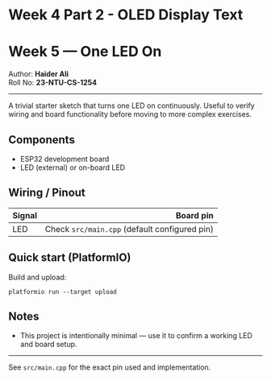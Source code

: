 # Week 4 Part 2 - OLED Display Text
# Week 5 — One LED On

Author: **Haider Ali**  
Roll No: **23-NTU-CS-1254**

---

A trivial starter sketch that turns one LED on continuously. Useful to verify wiring and board functionality before moving to more complex exercises.

## Components
- ESP32 development board
- LED (external) or on-board LED

## Wiring / Pinout
| Signal | Board pin |
|---|---:|
| LED | Check `src/main.cpp` (default configured pin) |

## Quick start (PlatformIO)
Build and upload:

```
platformio run --target upload
```

## Notes
- This project is intentionally minimal — use it to confirm a working LED and board setup.

---

See `src/main.cpp` for the exact pin used and implementation.
